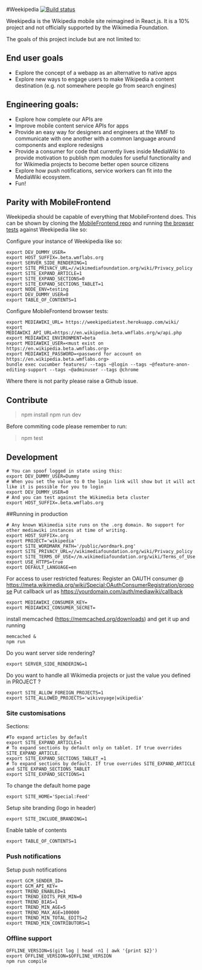 #Weekipedia [![Build status](https://travis-ci.org/jdlrobson/weekipedia.svg?branch=master&r=1)](https://travis-ci.org/jdlrobson/weekipedia)

Weekipedia is the Wikipedia mobile site reimagined in React.js. It is a 10% project and not officially supported by the Wikimedia Foundation.

The goals of this project include but are not limited to:

## End user goals
* Explore the concept of a webapp as an alternative to native apps
* Explore new ways to engage users to make Wikipedia a content destination (e.g. not somewhere people go from search engines)

## Engineering goals:
* Explore how complete our APIs are
* Improve mobile content service APIs for apps
* Provide an easy way for designers and engineers at the WMF to communicate with one another with a common language around components and explore redesigns
* Provide a consumer for code that currently lives inside MediaWiki to provide motivation to publish npm modules for useful functionality and for Wikimedia projects to become better open source citizens
* Explore how push notifications, service workers can fit into the MediaWiki ecosystem.
* Fun!

## Parity with MobileFrontend

Weekipedia should be capable of everything that MobileFrontend does. This can be shown by cloning
the [MobileFrontend repo](https://github.com/wikimedia/mediawiki-extensions-MobileFrontend) and running [the browser tests](https://github.com/wikimedia/mediawiki-extensions-MobileFrontend/tree/master/tests/browser) against Weekipedia like so:

Configure your instance of Weekipedia like so:

	export DEV_DUMMY_USER=
	export HOST_SUFFIX=.beta.wmflabs.org
	export SERVER_SIDE_RENDERING=1
	export SITE_PRIVACY_URL=//wikimediafoundation.org/wiki/Privacy_policy
	export SITE_EXPAND_ARTICLE=1
	export SITE_EXPAND_SECTIONS=0
	export SITE_EXPAND_SECTIONS_TABLET=1
	export NODE_ENV=testing
	export DEV_DUMMY_USER=0
	export TABLE_OF_CONTENTS=1

Configure MobileFrontend browser tests:

	export MEDIAWIKI_URL= https://weekipediatest.herokuapp.com/wiki/
	export MEDIAWIKI_API_URL=https://en.wikipedia.beta.wmflabs.org/w/api.php
	export MEDIAWIKI_ENVIRONMENT=beta
	export MEDIAWIKI_USER=<must exist on https://en.wikipedia.beta.wmflabs.org>
	export MEDIAWIKI_PASSWORD=<password for account on https://en.wikipedia.beta.wmflabs.org>
	bundle exec cucumber features/ --tags ~@login --tags ~@feature-anon-editing-support --tags ~@adminuser --tags @chrome

Where there is not parity please raise a Github issue.

## Contribute

> npm install
> npm run dev

Before commiting code please remember to run:
> npm test

## Development

	# You can spoof logged in state using this:
	export DEV_DUMMY_USER=Dummy
	# When you set the value to 0 the login link will show but it will act like it is possible for you to login
	export DEV_DUMMY_USER=0
	# And you can test against the Wikimedia beta cluster
	export HOST_SUFFIX=.beta.wmflabs.org

##Running in production

	# Any known Wikimedia site runs on the .org domain. No support for other mediawiki instances at time of writing.
	export HOST_SUFFIX=.org
	export PROJECT='wikipedia'
	export SITE_WORDMARK_PATH='/public/wordmark.png'
	export SITE_PRIVACY_URL=//wikimediafoundation.org/wiki/Privacy_policy
	export SITE_TERMS_OF_USE=//m.wikimediafoundation.org/wiki/Terms_of_Use
	export USE_HTTPS=true
	export DEFAULT_LANGUAGE=en

For access to user restricted features:
Register an OAUTH consumer @ https://meta.wikimedia.org/wiki/Special:OAuthConsumerRegistration/propose
Put callback url as https://yourdomain.com/auth/mediawiki/callback

	export MEDIAWIKI_CONSUMER_KEY=
	export MEDIAWIKI_CONSUMER_SECRET=

install memcached (https://memcached.org/downloads) and get it up and running

	memcached &
	npm run

Do you want server side rendering?

	export SERVER_SIDE_RENDERING=1

Do you want to handle all Wikimedia projects or just the value you defined in PROJECT ?

	export SITE_ALLOW_FOREIGN_PROJECTS=1
	export SITE_ALLOWED_PROJECTS='wikivoyage|wikipedia'

### Site customisations

Sections:

	#To expand articles by default
	export SITE_EXPAND_ARTICLE=1
	# To expand sections by default only on tablet. If true overrides SITE_EXPAND_ARTICLE.
	export SITE_EXPAND_SECTIONS_TABLET_=1
	# To expand sections by default. If true overrides SITE_EXPAND_ARTICLE and SITE_EXPAND_SECTIONS_TABLET
	export SITE_EXPAND_SECTIONS=1

To change the default home page

	export SITE_HOME='Special:Feed'

Setup site branding (logo in header)

	export SITE_INCLUDE_BRANDING=1

Enable table of contents

	export TABLE_OF_CONTENTS=1

### Push notifications
Setup push notifications

	export GCM_SENDER_ID=
	export GCM_API_KEY=
	export TREND_ENABLED=1
	export TREND_EDITS_PER_MIN=0
	export TREND_BIAS=1
	export TREND_MIN_AGE=5
	export TREND_MAX_AGE=100000
	export TREND_MIN_TOTAL_EDITS=2
	export TREND_MIN_CONTRIBUTORS=1

### Offline support

	OFFLINE_VERSION=$(git log | head -n1 | awk '{print $2}')
	export OFFLINE_VERSION=$OFFLINE_VERSION
	npm run compile
